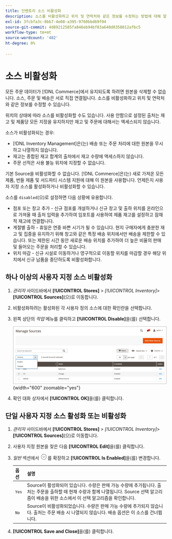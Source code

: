 ```yaml
---
title: 인벤토리 소스 비활성화
description: 소스를 비활성화하고 위치 및 연락처와 같은 정보를 수정하는 방법에 대해 알아봅니다.
exl-id: 3fcbfa3c-8bb7-4e08-a395-9760bbd69f04
source-git-commit: 4d89212585fa846eb94bf83a640d0358812afbc5
workflow-type: tm+mt
source-wordcount: '402'
ht-degree: 0%

---
```


# 소스 비활성화

모든 주문 데이터가 [!DNL Commerce]에서 유지되도록 하려면 원본을 삭제할 수 없습니다. 소스, 주문 및 배송은 서로 직접 연결됩니다. 소스를 비활성화하고 위치 및 연락처와 같은 정보를 수정할 수 있습니다.

위치의 상태에 따라 소스를 비활성화할 수도 있습니다. 사용 안함으로 설정된 출처는 재고 및 제품당 모든 지정을 유지하지만 재고 및 주문에 대해서는 액세스되지 않습니다.

소스가 비활성화되는 경우:

- [!DNL Inventory Management]은(는) 배송 또는 주문 처리에 대한 원본을 무시하고 나열하지 않습니다.
- 재고는 종합된 재고 합계의 출처에서 재고 수량에 액세스하지 않습니다.
- 주문 선적은 사용 불능 위치에 지정할 수 없습니다.

기본 Source을 비활성화할 수 없습니다. [!DNL Commerce]은(는) 새로 가져온 모든 제품, 번들 제품 및 서드파티 시스템 지원에 대해 이 원본을 사용합니다. 언제든지 사용자 지정 소스를 활성화하거나 비활성화할 수 있습니다.

소스를 `disabled`(으)로 설정하면 다음 상황에 유용합니다.

- 점포 또는 창고 추가 - 신규 점포를 개설하거나 신규 창고 및 출하 위치를 온라인으로 가져올 때 출처 입력을 추가하여 임포트를 사용하여 제품 재고를 설정하고 잠재적 재고에 연결합니다.
- 계절별 출하 - 휴일은 연중 바쁜 시기가 될 수 있습니다. 현지 구매자에게 충분한 재고 및 집중을 유지하기 위해 창고와 같은 특정 배송 위치에서만 배송을 제한할 수 있습니다. 또는 제한된 시간 동안 새로운 배송 위치를 추가하여 더 높은 비율의 판매 및 들어오는 주문을 처리할 수 있습니다.
- 위치 마감 - 신규 시설로 이동하거나 영구적으로 이동할 위치를 마감할 경우 해당 위치에서 신규 납품을 중단하도록 비활성화합니다.

## 하나 이상의 사용자 지정 소스 비활성화

1. _관리자_ 사이드바에서 **[!UICONTROL Stores]** > _[!UICONTROL Inventory]_>**[!UICONTROL Sources]**(으)로 이동합니다.

1. 비활성화하려는 활성화된 각 사용자 정의 소스에 대한 확인란을 선택합니다.

1. 왼쪽 상단의 _작업_ 메뉴를 클릭하고 **[!UICONTROL Disable]**&#x200B;을(를) 선택합니다.

   ![[!DNL Inventory Management]개 소스 - 작업 메뉴](assets/inventory-source-disable.png){width="600" zoomable="yes"}

1. 확인 대화 상자에서 **[!UICONTROL OK]**&#x200B;을(를) 클릭합니다.

## 단일 사용자 지정 소스 활성화 또는 비활성화

1. _관리자_ 사이드바에서 **[!UICONTROL Stores]** > _[!UICONTROL Inventory]_>**[!UICONTROL Sources]**(으)로 이동합니다.

1. 사용자 지정 원본을 찾은 다음 **[!UICONTROL Edit]**&#x200B;을(를) 클릭합니다.

1. _일반_ 섹션에서 ![확장 선택기](../assets/icon-display-expand.png)를 확장하고 **[!UICONTROL Is Enabled]**&#x200B;을(를) 변경합니다.

   | 옵션 | 설명 |
   | ----- | ----- |
   | `Yes` | Source이 활성화되어 있습니다. 수량은 판매 가능 수량에 추가됩니다. 출처는 주문을 출하할 때 현재 수량과 함께 나열됩니다. Source 선택 알고리즘이 배송을 위한 소스에서 이 선택 알고리즘을 확인합니다. |
   | `No` | Source이 비활성화되었습니다. 수량은 판매 가능 수량에 추가되지 않습니다. 출처는 주문 배송 시 나열되지 않습니다. 배송 옵션은 이 소스를 건너뜁니다. |

1. **[!UICONTROL Save and Close]**&#x200B;을(를) 클릭합니다.
